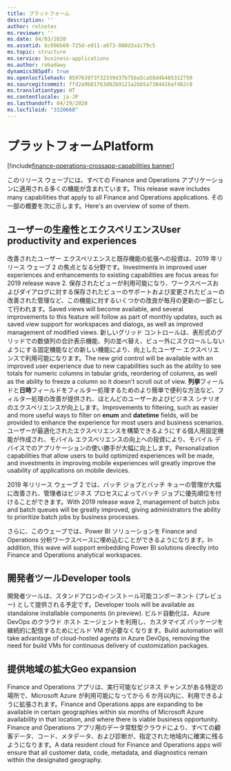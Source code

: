 ```yaml
---
title: プラットフォーム
description: ''
author: relnotes
ms.reviewer: ''
ms.date: 04/03/2020
ms.assetid: bc096b69-725d-e911-a973-000d3a1c79c5
ms.topic: structure
ms.service: business-applications
ms.author: robadawy
dynamics365pdf: true
ms.openlocfilehash: 059763073f32339d37b75ba5ca58d4b485312750
ms.sourcegitcommit: ffd2a9b81763d82b9121a2bb5a738441bafd62c8
ms.translationtype: HT
ms.contentlocale: ja-JP
ms.lasthandoff: 04/29/2020
ms.locfileid: "3320668"
---
```

# <a name="platform"></a><span data-ttu-id="93a9c-102">プラットフォーム</span><span class="sxs-lookup"><span data-stu-id="93a9c-102">Platform</span></span>

[!include[finance-operations-crossapp-capabilities banner](../includes/finance-operations-crossapp-capabilities.md)]

<!--structure start-->
<span data-ttu-id="93a9c-103">このリリース ウェーブには、すべての Finance and Operations アプリケーションに適用される多くの機能が含まれています。</span><span class="sxs-lookup"><span data-stu-id="93a9c-103">This release wave includes many capabilities that apply to all Finance and Operations applications.</span></span> <span data-ttu-id="93a9c-104">その一部の概要を次に示します。</span><span class="sxs-lookup"><span data-stu-id="93a9c-104">Here's an overview of some of them.</span></span>

## <a name="user-productivity-and-experiences"></a><span data-ttu-id="93a9c-105">ユーザーの生産性とエクスペリエンス</span><span class="sxs-lookup"><span data-stu-id="93a9c-105">User productivity and experiences</span></span>
<span data-ttu-id="93a9c-106">改善されたユーザー エクスペリエンスと既存機能の拡張への投資は、2019 年リリース ウェーブ 2 の焦点となる分野です。</span><span class="sxs-lookup"><span data-stu-id="93a9c-106">Investments in improved user experiences and enhancements to existing capabilities are focus areas for 2019 release wave 2.</span></span> <span data-ttu-id="93a9c-107">保存されたビューが利用可能になり、ワークスペースおよびダイアログに対する保存されたビューのサポートおよび変更されたビューの改善された管理など、この機能に対するいくつかの改良が毎月の更新の一部として行われます。</span><span class="sxs-lookup"><span data-stu-id="93a9c-107">Saved views will become available, and several improvements to this feature will follow as part of monthly updates, such as saved view support for workspaces and dialogs, as well as improved management of modified views.</span></span> <span data-ttu-id="93a9c-108">新しいグリッド コントロールは、表形式のグリッドでの数値列の合計表示機能、列の並べ替え、ビュー外にスクロールしないようにする固定機能などの新しい機能により、向上したユーザー エクスペリエンスで利用可能になります。</span><span class="sxs-lookup"><span data-stu-id="93a9c-108">The new grid control will be available with an improved user experience due to new capabilities such as the ability to see totals for numeric columns in tabular grids, reordering of columns, as well as the ability to freeze a column so it doesn't scroll out of view.</span></span> <span data-ttu-id="93a9c-109">**列挙**フィールドと**日時**フィールドをフィルター処理するためのより簡単で便利な方法など、フィルター処理の改善が提供され、ほとんどのユーザーおよびビジネス シナリオのエクスペリエンスが向上します。</span><span class="sxs-lookup"><span data-stu-id="93a9c-109">Improvements to filtering, such as easier and more useful ways to filter on **enum** and **datetime** fields, will be provided to enhance the experience for most users and business scenarios.</span></span> <span data-ttu-id="93a9c-110">ユーザーが最適化されたエクスペリエンスを構築できるようにする個人用設定機能が作成され、モバイル エクスペリエンスの向上への投資により、モバイル デバイスでのアプリケーションの使い勝手が大幅に向上します。</span><span class="sxs-lookup"><span data-stu-id="93a9c-110">Personalization capabilities that allow users to build optimized experiences will be made, and investments in improving mobile experiences will greatly improve the usability of applications on mobile devices.</span></span>

<span data-ttu-id="93a9c-111">2019 年リリース ウェーブ 2 では、バッチ ジョブとバッチ キューの管理が大幅に改善され、管理者はビジネス プロセスによってバッチ ジョブに優先順位を付けることができます。</span><span class="sxs-lookup"><span data-stu-id="93a9c-111">With 2019 release wave 2, management of batch jobs and batch queues will be greatly improved, giving administrators the ability to prioritize batch jobs by business processes.</span></span>

<span data-ttu-id="93a9c-112">さらに、このウェーブでは、Power BI ソリューションを Finance and Operations 分析ワークスペースに埋め込むことができるようになります。</span><span class="sxs-lookup"><span data-stu-id="93a9c-112">In addition, this wave will support embedding Power BI solutions directly into Finance and Operations analytical workspaces.</span></span>

## <a name="developer-tools"></a><span data-ttu-id="93a9c-113">開発者ツール</span><span class="sxs-lookup"><span data-stu-id="93a9c-113">Developer tools</span></span>
<span data-ttu-id="93a9c-114">開発者ツールは、スタンドアロンのインストール可能コンポーネント (プレビュー) として提供される予定です。</span><span class="sxs-lookup"><span data-stu-id="93a9c-114">Developer tools will be available as standalone installable components (in preview).</span></span> <span data-ttu-id="93a9c-115">ビルド自動化は、Azure DevOps のクラウド ホスト エージェントを利用し、カスタマイズ パッケージを継続的に配信するためにビルド VM が必要なくなります。</span><span class="sxs-lookup"><span data-stu-id="93a9c-115">Build automation will take advantage of cloud-hosted agents in Azure DevOps, removing the need for build VMs for continuous delivery of customization packages.</span></span>

## <a name="geo-expansion"></a><span data-ttu-id="93a9c-116">提供地域の拡大</span><span class="sxs-lookup"><span data-stu-id="93a9c-116">Geo expansion</span></span>
<span data-ttu-id="93a9c-117">Finance and Operations アプリは、実行可能なビジネス チャンスがある特定の場所で、Microsoft Azure が利用可能になってから 6 か月以内に、利用できるように拡張されます。</span><span class="sxs-lookup"><span data-stu-id="93a9c-117">Finance and Operations apps are expanding to be available in certain geographies within six months of Microsoft Azure availability in that location, and where there is viable business opportunity.</span></span> <span data-ttu-id="93a9c-118">Finance and Operations アプリ用のデータ常駐型クラウドにより、すべての顧客データ、コード、メタデータ、および診断が、指定された地域内に確実に残るようになります。</span><span class="sxs-lookup"><span data-stu-id="93a9c-118">A data resident cloud for Finance and Operations apps will ensure that all customer data, code, metadata, and diagnostics remain within the designated geography.</span></span>
<!--structure end-->



